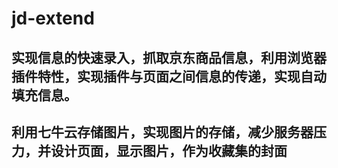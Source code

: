 # jd-extend

##       实现信息的快速录入，抓取京东商品信息，利用浏览器插件特性，实现插件与页面之间信息的传递，实现自动填充信息。
##       利用七牛云存储图片，实现图片的存储，减少服务器压力，并设计页面，显示图片，作为收藏集的封面
